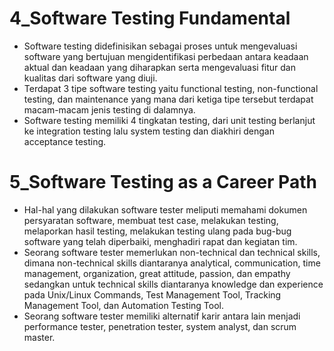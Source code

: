 # 4_Software Testing Fundamental
- Software testing didefinisikan sebagai proses untuk mengevaluasi software yang bertujuan mengidentifikasi perbedaan antara keadaan aktual dan keadaan yang diharapkan serta mengevaluasi fitur dan kualitas dari software yang diuji.
- Terdapat 3 tipe software testing yaitu functional testing, non-functional testing, dan maintenance yang mana dari ketiga tipe tersebut terdapat macam-macam jenis testing di dalamnya.
- Software testing memiliki 4 tingkatan testing, dari unit testing berlanjut ke integration testing lalu system testing dan diakhiri dengan acceptance testing.

# 5_Software Testing as a Career Path
- Hal-hal yang dilakukan software tester meliputi memahami dokumen persyaratan software, membuat test case, melakukan testing, melaporkan hasil testing, melakukan testing ulang pada bug-bug software yang telah diperbaiki, menghadiri rapat dan kegiatan tim.
- Seorang software tester memerlukan non-technical dan technical skills, dimana non-technical skills diantaranya analytical, communication, time management, organization, great attitude, passion, dan empathy sedangkan untuk technical skills diantaranya knowledge dan experience pada Unix/Linux Commands, Test Management Tool, Tracking Management Tool, dan Automation Testing Tool.
- Seorang software tester memiliki alternatif karir antara lain menjadi performance tester, penetration tester, system analyst, dan scrum master.
